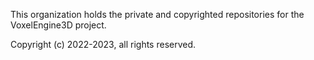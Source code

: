 This organization holds the private and copyrighted repositories for the VoxelEngine3D project.

Copyright (c) 2022-2023, all rights reserved.
